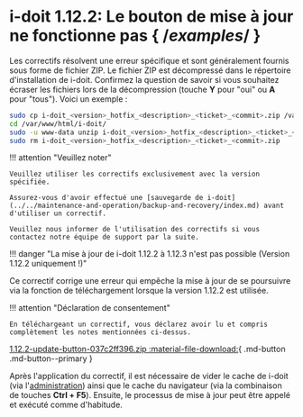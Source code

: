 # i-doit 1.12.2: Le bouton de mise à jour ne fonctionne pas { /*examples*/ }

Les correctifs résolvent une erreur spécifique et sont généralement fournis sous forme de fichier ZIP. Le fichier ZIP est décompressé dans le répertoire d'installation de i-doit. Confirmez la question de savoir si vous souhaitez écraser les fichiers lors de la décompression (touche **Y** pour "oui" ou **A** pour "tous"). Voici un exemple :

```bash
sudo cp i-doit_<version>_hotfix_<description>_<ticket>_<commit>.zip /var/www/html/i-doit/
cd /var/www/html/i-doit/
sudo -u www-data unzip i-doit_<version>_hotfix_<description>_<ticket>_<commit>.zip
sudo rm i-doit_<version>_hotfix_<description>_<ticket>_<commit>.zip
```

!!! attention "Veuillez noter"

    Veuillez utiliser les correctifs exclusivement avec la version spécifiée.

    Assurez-vous d'avoir effectué une [sauvegarde de i-doit](../../maintenance-and-operation/backup-and-recovery/index.md) avant d'utiliser un correctif.

    Veuillez nous informer de l'utilisation des correctifs si vous contactez notre équipe de support par la suite.

!!! danger "La mise à jour de i-doit 1.12.2 à 1.12.3 n'est pas possible (Version 1.12.2 uniquement !)"

Ce correctif corrige une erreur qui empêche la mise à jour de se poursuivre via la fonction de téléchargement lorsque la version 1.12.2 est utilisée.

!!! attention "Déclaration de consentement"

    En téléchargeant un correctif, vous déclarez avoir lu et compris complètement les notes mentionnées ci-dessus.

[1.12.2-update-button-037c2ff396.zip :material-file-download:](../../assets/downloads/hotfixes/1.12.2-update-button-037c2ff396.zip){ .md-button .md-button--primary }

Après l'application du correctif, il est nécessaire de vider le cache de i-doit (via l'[administration](../administration/index.md)) ainsi que le cache du navigateur (via la combinaison de touches **Ctrl + F5**). Ensuite, le processus de mise à jour peut être appelé et exécuté comme d'habitude.

